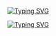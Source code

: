 [![Typing SVG](https://readme-typing-svg.demolab.com?font=Poor+Story&size=30&pause=1000&color=F70000&background=66FF4900&center=true&vCenter=true&multiline=true&width=435&height=60&lines=Alex+Kientz%2C+Java+developper)](https://git.io/typing-svg)

[![Typing SVG](https://readme-typing-svg.demolab.com?font=Fira+Code&size=30&duration=2000&pause=50&color=3227F7&background=66FF4900&center=true&vCenter=true&multiline=true&width=435&height=300&lines=API+Used+%3A;Bukkit;Forge;Sponge;Swing)](https://git.io/typing-svg)

